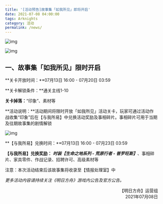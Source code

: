 ```yaml
---
title: '[活动预告]故事集「如我所见」即将开启'
date: 2021-07-08 04:00:00
tags: Arknights
category: 活动
permalink: /news/
---
```


![img](https://ak.hycdn.cn/announce/images/20210708/9864c121e25fb46e0fee1ccd4c3b3652.jpg)

<!-- more -->

![img](https://ak.hycdn.cn/announce/images/20210708/9864c121e25fb46e0fee1ccd4c3b3652.jpg)

## 一、故事集「如我所见」限时开启

**关卡开放时间：**07月13日 16:00 - 07月20日 03:59

**关卡解锁条件：**通关主线1-10

**关卡掉落：**“印象”、素材等

**活动说明：**活动期间将限时开放「如我所见」活动关卡，玩家可通过活动作战收集“印象”后在【与我所易】中兑换活动奖励及事相碎片。事相碎片可用于当期及往期故事集的剧情解锁



![img](https://ak.hycdn.cn/announce/images/20210708/e8f4a99655bf8a0789c6f0eaed14d42b.jpg)

**【与我所易】兑换时间：**07月13日 16:00 - 07月23日 03:59

**【与我所易】兑换奖励：** ***时装【生命之地系列 - 荒原行者 - 普罗旺斯】***、事相碎片、家具零件、作战记录、招聘许可、高级素材等



注意：本次活动结束后该故事集将收录至【情报处理室】中

*更多活动内容请持续关注《明日方舟》游戏内公告及官方公告。*

<p style="text-align: right">【明日方舟】运营组<br />2021年07月08日</p>


